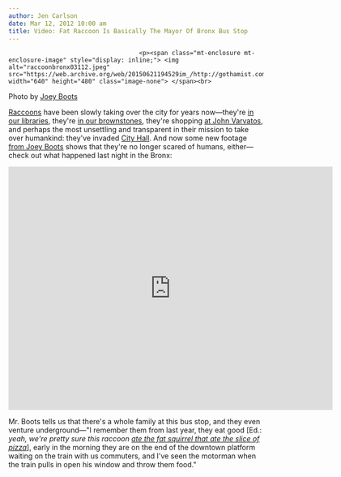 ```yaml
---
author: Jen Carlson
date: Mar 12, 2012 10:00 am
title: Video: Fat Raccoon Is Basically The Mayor Of Bronx Bus Stop
---
```


	
										<p><span class="mt-enclosure mt-enclosure-image" style="display: inline;"> <img alt="raccoonbronx03112.jpeg" src="https://web.archive.org/web/20150621194529im_/http://gothamist.com/attachments/arts_jen/raccoonbronx03112.jpeg" width="640" height="480" class="image-none"> </span><br>
<span class="photo_caption">Photo by <a href="https://web.archive.org/web/20150621194529/https://twitter.com/#!/JoeyBoots">Joey Boots</a></span></p>

<p><a href="https://web.archive.org/web/20150621194529/http://gothamist.com/tags/raccoon">Raccoons</a> have been slowly taking over the city for years now&#x2014;they&apos;re <a href="https://web.archive.org/web/20150621194529/http://gothamist.com/2010/07/13/raccoon_rummages_through_brooklyn_p_1.php">in our libraries</a>, they&apos;re <a href="https://web.archive.org/web/20150621194529/http://gothamist.com/2010/07/23/raccoon_invades_park_slope_brownsto.php">in our brownstones</a>, they&apos;re shopping <a href="https://web.archive.org/web/20150621194529/http://gothamist.com/2009/07/11/raccoon_finds_its_way_into_john_var.php">at John Varvatos</a>, and perhaps the most unsettling and transparent in their mission to take over humankind: they&apos;ve invaded <a href="https://web.archive.org/web/20150621194529/http://gothamist.com/2009/08/18/raccoon_1.php">City Hall</a>. And now some new footage <a href="https://web.archive.org/web/20150621194529/https://twitter.com/#!/JoeyBoots/status/179021513448620032/photo/1">from Joey Boots</a> shows that they&apos;re no longer scared of humans, either&#x2014;check out what happened last night in the Bronx:</p>

<p><iframe width="640" height="480" src="https://web.archive.org/web/20150621194529if_/http://www.youtube.com/embed/sk3feQF63EI" frameborder="0" allowfullscreen></iframe></p>

<p>Mr. Boots tells us that there&apos;s a whole family at this bus stop, and they even venture underground&#x2014;&quot;I remember them from last year, they eat good [Ed.: <em>yeah, we&apos;re pretty sure this raccoon <a href="https://web.archive.org/web/20150621194529/http://gothamist.com/2012/02/14/squirrel_prefers_grimaldis_will_set.php">ate the fat squirrel that ate the slice of pizza</a></em>], early in the morning they are on the end of the downtown platform waiting on the train with us commuters, and I&apos;ve seen the motorman when the train pulls in open his window and throw them food.&quot;</p>					
										
									
				